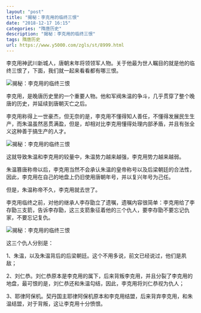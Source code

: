 ```yaml
---
layout: "post"
title: "揭秘：李克用的临终三恨"
date: "2018-12-17 16:15"
categories: "隋唐历史"
description: "揭秘：李克用的临终三恨"
tags: 隋唐历史
url: https://www.y5000.com/zgls/st/8999.html
---
```






李克用神武川新城人，唐朝末年将领领军人物。关于他最为世人瞩目的就是他的临终三恨了，下面，我们就一起来看看都有哪三恨。

![揭秘：李克用的临终三恨](/uploads/allimg/170103/6-1F103145KB24.JPG)

李克用，是晚唐历史里的一个重要人物。他和军阀朱温的争斗，几乎贯穿了整个晚唐的历史，并延续到唐朝灭亡之后。

李克用称得上一世豪杰，但无奈的是，李克用不懂得知人善任，不懂得发展民生生产，而朱温虽然恶贯满盈，但是，却相对比李克用懂得处理内部矛盾，并且有张全义这种善于搞生产的人才。

![揭秘：李克用的临终三恨](/uploads/allimg/170103/6-1F103145J3400.JPG)

这就导致朱温和李克用的较量中，朱温势力越来越强，李克用势力越来越弱。

朱温篡唐称帝以后，李克用当然不会承认朱温的皇帝称号以及后梁朝廷的合法性，因此，李克用在自己的地盘上仍旧使用唐朝年号，并以复兴年号为己任。

但是，朱温称帝不久，李克用就去世了。

李克用临终之前，对他的继承人李存勖立了遗嘱，遗嘱内容很简单：李克用给了李存勖三支箭，告诉李存勖，这三支箭象征着他的三个仇人，要李存勖不要忘记仇家，不要忘记复仇。

![揭秘：李克用的临终三恨](/uploads/allimg/170103/6-1F103145I2V2.JPG)

这三个仇人分别是：

1、朱温，以及朱温背后的后梁朝廷。这个不用多说，前文已经说过，他们是夙敌；

2、刘仁恭。刘仁恭原本是李克用的属下，后来背叛李克用，并且分裂了李克用的地盘，最可恨的是，刘仁恭还和朱温勾结，因此，李克用将刘仁恭视为仇人；

3、耶律阿保机。契丹国主耶律阿保机原本和李克用结盟，后来背弃李克用，和朱温结盟，对于背叛，这让李克用十分愤恨。
